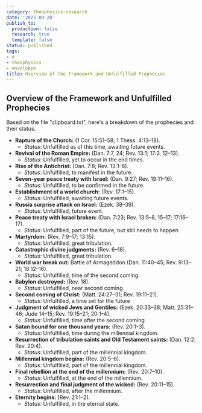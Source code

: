 ```yaml
---
category: theophysics-research
date: '2025-09-28'
publish_to:
  production: false
  research: true
  template: false
status: published
tags:
- o
- theophysics
- enveloppe
title: Overview of the Framework and Unfulfilled Prophecies
---
```

   
## Overview of the Framework and Unfulfilled Prophecies   
   
Based on the file "clipboard.txt", here's a breakdown of the prophecies and their status.   
   
   
- **Rapture of the Church:** (1 Cor. 15:51–58; 1 Thess. 4:13–18).   
    - _Status_: Unfulfilled as of this time, awaiting future events.   
- **Revival of the Roman Empire:** (Dan. 7:7, 24; Rev. 13:1; 17:3, 12–13).   
    - _Status_: Unfulfilled, yet to occur in the end times.   
- **Rise of the Antichrist:** (Dan. 7:8; Rev. 13:1–8).   
    - _Status_: Unfulfilled, to manifest in the future.   
- **Seven-year peace treaty with Israel:** (Dan. 9:27; Rev. 19:11–16).   
    - _Status_: Unfulfilled, to be confirmed in the future.   
- **Establishment of a world church:** (Rev. 17:1–15).   
    - _Status_: Unfulfilled, awaiting future events.   
- **Russia surprise attack on Israel:** (Ezek. 38–39).   
    - _Status_: Unfulfilled, future event.   
- **Peace treaty with Israel broken:** (Dan. 7:23; Rev. 13:5–8, 15–17; 17:16–17).   
    - _Status_: Unfulfilled, part of the future, but still needs to happen   
- **Martyrdom:** (Rev. 7:9–17; 13:15).   
    - _Status_: Unfulfilled, great tribulation.   
- **Catastrophic divine judgments:** (Rev. 6–18).   
    - _Status_: Unfulfilled, great tribulation.   
- **World war break out:** Battle of Armageddon (Dan. 11:40–45; Rev. 9:13–21; 16:12–16).   
    - _Status_: Unfulfilled, time of the second coming.   
- **Babylon destroyed:** (Rev. 18).   
    - _Status_: Unfulfilled, near second coming.   
- **Second coming of Christ:** (Matt. 24:27–31; Rev. 19:11–21).   
    - _Status_: Unfulfilled, a time set for the future   
- **Judgment of wicked Jews and Gentiles:** (Ezek. 20:33–38; Matt. 25:31–46; Jude 14–15; Rev. 19:15–21; 20:1–4).   
    - _Status_: Unfulfilled, time after the second coming   
- **Satan bound for one thousand years:** (Rev. 20:1–3).   
    - _Status_: Unfulfilled, time during the millennial kingdom.   
- **Resurrection of tribulation saints and Old Testament saints:** (Dan. 12:2; Rev. 20:4).   
    - _Status_: Unfulfilled, part of the millennial kingdom.   
- **Millennial kingdom begins:** (Rev. 20:5–6).   
    - _Status_: Unfulfilled, part of the millennial kingdom.   
- **Final rebellion at the end of the millennium:** (Rev. 20:7–10).   
    - _Status_: Unfulfilled, at the end of the millennium.   
- **Resurrection and final judgment of the wicked:** (Rev. 20:11–15).   
    - _Status_: Unfulfilled, after the millennium.   
- **Eternity begins:** (Rev. 21:1–2).   
    - _Status_: Unfulfilled, in the eternal state.